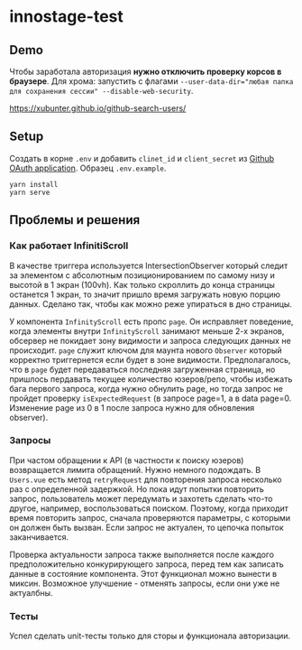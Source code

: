 # innostage-test

## Demo

Чтобы заработала авторизация **нужно отключить проверку корсов в браузере**. Для хрома: запустить с флагами `--user-data-dir="любая папка для сохранения сессии" --disable-web-security`.

https://xubunter.github.io/github-search-users/

## Setup

Создать в корне `.env` и добавить `clinet_id` и `client_secret` из [Github OAuth application](https://github.com/settings/applications/new). Образец `.env.example`.

```
yarn install
yarn serve
```

## Проблемы и решения

### Как работает InfinitiScroll

В качестве триггера используется IntersectionObserver который следит за элементом с абсолютным позиционированием по самому низу и высотой в 1 экран (100vh). Как только скроллить до конца страницы останется 1 экран, то значит пришло время загружать новую порцию данных. Сделано так, чтобы как можно реже упираться в дно страницы.

У компонента `InfinityScroll` есть пропс `page`. Он исправляет поведение, когда элементы внутри `InfinityScroll` занимают меньше 2-х экранов, обсервер не покидает зону видимости и запроса следующих данных не происходит. `page` служит ключом для маунта нового `Observer` который корректно триггернется если будет в зоне видимости. Предполагалось, что в `page` будет передаваться последняя загруженная страница, но пришлось пердавать текущее количество юзеров/репо, чтобы избежать бага первого запроса, когда нужно обнулить page, но тогда запрос не пройдет проверку `isExpectedRequest` (в запросе page=1, а в data page=0. Изменение page из 0 в 1 после запроса нужно для обновления observer).

### Запросы

При частом обращении к API (в частности к поиску юзеров) возвращается лимита обращений. Нужно немного подождать. В `Users.vue` есть метод `retryRequest` для повторения запроса несколько раз с определенной задержкой. Но пока идут попытки повторить запрос, пользователь может передумать и захотеть сделать что-то другое, например, воспользоваться поиском. Поэтому, когда приходит время повторить запрос, сначала проверяются параметры, с которыми он должен быть вызван. Если запрос не актуален, то цепочка попыток заканчивается.

Проверка актуальности запроса также выполняется после каждого предположительно конкурирующего запроса, перед тем как записать данные в состояние компонента. Этот функционал можно вынести в миксин. Возможное улучшение - отменять запросы, если они уже не актуалбны.

### Тесты

Успел сделать unit-тесты только для сторы и функционала авторизации.

